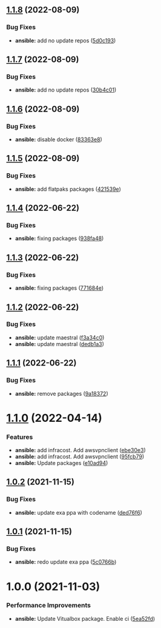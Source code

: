 ## [1.1.8](https://github.com/hackwish/ansible-common-devops-desktop/compare/v1.1.7...v1.1.8) (2022-08-09)


### Bug Fixes

* **ansible:** add no update repos ([5d0c193](https://github.com/hackwish/ansible-common-devops-desktop/commit/5d0c193fd26bb9b806b4d32cbfe08fffce4f4748))

## [1.1.7](https://github.com/hackwish/ansible-common-devops-desktop/compare/v1.1.6...v1.1.7) (2022-08-09)


### Bug Fixes

* **ansible:** add no update repos ([30b4c01](https://github.com/hackwish/ansible-common-devops-desktop/commit/30b4c0142aa04946cb239a147ca96a27831300c2))

## [1.1.6](https://github.com/hackwish/ansible-common-devops-desktop/compare/v1.1.5...v1.1.6) (2022-08-09)


### Bug Fixes

* **ansible:** disable docker ([83363e8](https://github.com/hackwish/ansible-common-devops-desktop/commit/83363e8b0edd86c0526234a0862bdc60af4b59de))

## [1.1.5](https://github.com/hackwish/ansible-common-devops-desktop/compare/v1.1.4...v1.1.5) (2022-08-09)


### Bug Fixes

* **ansible:** add flatpaks packages ([421539e](https://github.com/hackwish/ansible-common-devops-desktop/commit/421539e43977c29cdbb1a5efd3de8a5effb3ecc8))

## [1.1.4](https://github.com/hackwish/ansible-common-devops-desktop/compare/v1.1.3...v1.1.4) (2022-06-22)


### Bug Fixes

* **ansible:** fixing packages ([938fa48](https://github.com/hackwish/ansible-common-devops-desktop/commit/938fa48ea981afd2a216e3b5f5c2712fda6b05ec))

## [1.1.3](https://github.com/hackwish/ansible-common-devops-desktop/compare/v1.1.2...v1.1.3) (2022-06-22)


### Bug Fixes

* **ansible:** fixing packages ([771684e](https://github.com/hackwish/ansible-common-devops-desktop/commit/771684e962b5b781795c623ce447aa78bfebe845))

## [1.1.2](https://github.com/hackwish/ansible-common-devops-desktop/compare/v1.1.1...v1.1.2) (2022-06-22)


### Bug Fixes

* **ansible:** update maestral ([f3a34c0](https://github.com/hackwish/ansible-common-devops-desktop/commit/f3a34c0267cef0110c93f419a739dd1dde4219cd))
* **ansible:** update maestral ([dedb1a3](https://github.com/hackwish/ansible-common-devops-desktop/commit/dedb1a3b60054d248999491a2564563860c8927a))

## [1.1.1](https://github.com/hackwish/ansible-common-devops-desktop/compare/v1.1.0...v1.1.1) (2022-06-22)


### Bug Fixes

* **ansible:** remove packages ([9a18372](https://github.com/hackwish/ansible-common-devops-desktop/commit/9a1837218488c6fe7b64ee9d8bac6881d0ee6caa))

# [1.1.0](https://github.com/hackwish/ansible-common-devops-desktop/compare/v1.0.2...v1.1.0) (2022-04-14)


### Features

* **ansible:** add infracost. Add awsvpnclient ([ebe30e3](https://github.com/hackwish/ansible-common-devops-desktop/commit/ebe30e30ee13e37cb49d680a1740f514543aabb6))
* **ansible:** add infracost. Add awsvpnclient ([95fcb79](https://github.com/hackwish/ansible-common-devops-desktop/commit/95fcb7914284ffc83f94f76695d7fbe07106d3d4))
* **ansible:** Update packages ([e10ad94](https://github.com/hackwish/ansible-common-devops-desktop/commit/e10ad9431a02752b4843ed06ddb25130d35b1595))

## [1.0.2](https://github.com/hackwish/ansible-common-devops-desktop/compare/v1.0.1...v1.0.2) (2021-11-15)


### Bug Fixes

* **ansible:** update exa ppa with codename ([ded76f6](https://github.com/hackwish/ansible-common-devops-desktop/commit/ded76f62a78e106a2c9432ee2e6d259a6183aba4))

## [1.0.1](https://github.com/hackwish/ansible-common-devops-desktop/compare/v1.0.0...v1.0.1) (2021-11-15)


### Bug Fixes

* **ansible:** redo update exa ppa ([5c0766b](https://github.com/hackwish/ansible-common-devops-desktop/commit/5c0766b32edf901ecb810262435b84ad843d743e))

# 1.0.0 (2021-11-03)


### Performance Improvements

* **ansible:** Update Vitualbox package. Enable ci ([5ea52fd](https://github.com/hackwish/ansible-common-devops-desktop/commit/5ea52fd369042e06e246a6e252465bd4a54a3335))
